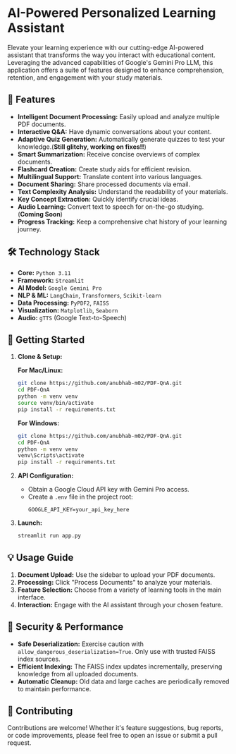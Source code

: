 # AI-Powered Personalized Learning Assistant

Elevate your learning experience with our cutting-edge AI-powered assistant that transforms the way you interact with educational content. Leveraging the advanced capabilities of Google's Gemini Pro LLM, this application offers a suite of features designed to enhance comprehension, retention, and engagement with your study materials.

## 🚀 Features

- **Intelligent Document Processing:** Easily upload and analyze multiple PDF documents.
- **Interactive Q&A:** Have dynamic conversations about your content. 
- **Adaptive Quiz Generation:** Automatically generate quizzes to test your knowledge.(**Still glitchy, working on fixes!!**)
- **Smart Summarization:** Receive concise overviews of complex documents.
- **Flashcard Creation:** Create study aids for efficient revision.
- **Multilingual Support:** Translate content into various languages.
- **Document Sharing:** Share processed documents via email.
- **Text Complexity Analysis:** Understand the readability of your materials.
- **Key Concept Extraction:** Quickly identify crucial ideas.
- **Audio Learning:** Convert text to speech for on-the-go studying. (**Coming Soon**)
- **Progress Tracking:** Keep a comprehensive chat history of your learning journey.

## 🛠️ Technology Stack

- **Core:** `Python 3.11`
- **Framework:** `Streamlit`
- **AI Model:** `Google Gemini Pro`
- **NLP & ML:** `LangChain`, `Transformers`, `Scikit-learn`
- **Data Processing:** `PyPDF2`, `FAISS`
- **Visualization:** `Matplotlib`, `Seaborn`
- **Audio:** `gTTS` (Google Text-to-Speech)

## 🚀 Getting Started

1. **Clone & Setup:**

   **For Mac/Linux:**
   ```bash
   git clone https://github.com/anubhab-m02/PDF-QnA.git
   cd PDF-QnA
   python -m venv venv
   source venv/bin/activate
   pip install -r requirements.txt
   ```

   **For Windows:**
   ```bash
   git clone https://github.com/anubhab-m02/PDF-QnA.git
   cd PDF-QnA
   python -m venv venv
   venv\Scripts\activate
   pip install -r requirements.txt
   ```

2. **API Configuration:**
   - Obtain a Google Cloud API key with Gemini Pro access.
   - Create a `.env` file in the project root:
     ```
     GOOGLE_API_KEY=your_api_key_here
     ```

3. **Launch:**
   ```bash
   streamlit run app.py
   ```

## 💡 Usage Guide

1. **Document Upload:** Use the sidebar to upload your PDF documents.
2. **Processing:** Click "Process Documents" to analyze your materials.
3. **Feature Selection:** Choose from a variety of learning tools in the main interface.
4. **Interaction:** Engage with the AI assistant through your chosen feature.

## 🔐 Security & Performance

- **Safe Deserialization:** Exercise caution with `allow_dangerous_deserialization=True`. Only use with trusted FAISS index sources.
- **Efficient Indexing:** The FAISS index updates incrementally, preserving knowledge from all uploaded documents.
- **Automatic Cleanup:** Old data and large caches are periodically removed to maintain performance.

## 🤝 Contributing

Contributions are welcome! Whether it's feature suggestions, bug reports, or code improvements, please feel free to open an issue or submit a pull request.
